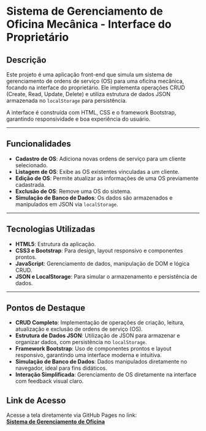 # Sistema de Gerenciamento de Oficina Mecânica - Interface do Proprietário

## Descrição

Este projeto é uma aplicação front-end que simula um sistema de gerenciamento de ordens de serviço (OS) para uma oficina mecânica, focando na interface do proprietário. Ele implementa operações CRUD (Create, Read, Update, Delete) e utiliza estrutura de dados JSON armazenada no `localStorage` para persistência.

A interface é construída com HTML, CSS e o framework Bootstrap, garantindo responsividade e boa experiência do usuário.

---

## Funcionalidades

- **Cadastro de OS**: Adiciona novas ordens de serviço para um cliente selecionado.
- **Listagem de OS**: Exibe as OS existentes vinculadas a um cliente.
- **Edição de OS**: Permite atualizar as informações de uma OS previamente cadastrada.
- **Exclusão de OS**: Remove uma OS do sistema.
- **Simulação de Banco de Dados**: Os dados são armazenados e manipulados em JSON via `localStorage`.

---

## Tecnologias Utilizadas

- **HTML5**: Estrutura da aplicação.
- **CSS3 e Bootstrap**: Para design, layout responsivo e componentes prontos.
- **JavaScript**: Gerenciamento de dados, manipulação de DOM e lógica CRUD.
- **JSON e LocalStorage**: Para simular o armazenamento e persistência de dados.

---

## Pontos de Destaque

- **CRUD Completo**: Implementação de operações de criação, leitura, atualização e exclusão de ordens de serviço (OS).
- **Estrutura de Dados JSON**: Utilização de JSON para armazenar e organizar dados, com persistência no `localStorage`.
- **Framework Bootstrap**: Uso de componentes prontos e layout responsivo, garantindo uma interface moderna e intuitiva.
- **Simulação de Banco de Dados**: Dados manipulados diretamente no navegador, ideal para fins didáticos.
- **Interação Simplificada**: Gerenciamento de OS diretamente na interface com feedback visual claro.

## Link de Acesso

Acesse a tela diretamente via GitHub Pages no link:  
[**Sistema de Gerenciamento de Oficina**](https://<usuario>.github.io/<repositorio>)

